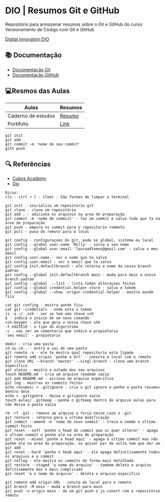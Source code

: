 
# DIO | Resumos Git e GitHub

Repositório para armazenar resumos sobre o Git e GitHub
do curso Versionamento de Código com Git e GitHub

[Digital innovation DIO](https://web.dio.me/)

## 📚 Documentação
- [Documentação Git](https://git-scm.com/docs/git/pt_BR)
- [Documentação GitHub](https://docs.github.com/pt)

## 💻Resmos das Aulas

|Aulas | Resumos |
|------|---------|
|Caderno de estudos | [Resumo](https://www.notion.so/Cardeno-de-Estudos-ad2b4880c1a54ff797f007a7919dea26)
|Portifolio| [Link](https://milly66k.github.io/Portifoli-Milly-Souza/)

```
git init
git add .
git commit -m 'nome do seu commit'
gith push 
```

## 🔍 Referências 
- [Cubos Academy](https://aulas.cubos.academy/turma/b820e8f4-402e-4a7e-bd3f-a2b4d2d1b029)
- [Dio](https://web.dio.me/home)

```
Dicas:
cls - ctrl + l - clear - São formas de limpar o terminal

git init - inicializa um repositorio git
git clone - clona um repositório
git add . - adiciona os arquivos na area de preparação
git commit -m 'nome do commiit' - faz um commit e salva tudo que ta na area de preparação
git push - empura os commit para o repositorio remmoto
git pull - puxa do remoto para o local

git config - configuraçoes do git, pode se global, sistema ou local
git config --global user.name 'Milly' - salva o seu nome
git config --global user.email 'lauraa9lemos@gmail.com' - salva o meu email
git config user.name - ver o nome que ta salvo
git config user.email - ver o email que ta salvo
git config init.defaultbranch - ele retorna o nome da nossa branch padrao
git config --global init.defaultbranch main - muda para main a nossa branch padrao
git config --global  --list - lista todas alteraçoes feitas
git config --global credential.helper store - salva o tokem 
git config --global --show -origin credential.helper - mostra aonde fica

cat git confing - mostra aonde fica
cat git -credetials - onde esta o tokem
ls -a ~/ .ssh - ver se tem uma chave ssh
$ - indica o inicio de um novo comando
ssh-keygen - ele que gera a nossa chave shh
-t ed25519 - o tipo do algoritimo
-c - vai ser um comentario que indica o propietario
'seu email' - propietario

mkdir - cria uma pasta
cd ou cd.. - entra e sai de uma pasta
git remote -v - ele te mostra qual repositorio esta ligado
git remote add origin 'ponhe a Url' - conecta o local com o remoto
git clone URL --branch 'master' --singl-branch - clona uma branch especifica
git status - mostra o estado dos seu arquivos
touch README.md - cria um arquivo reademe vazio
git add README.md - aiciona um arquivo especifico
git log - mostras os commits feitos
echo resumos/ > .gitignore - cria o git ignore e ponhe a pasta resumos dentro dele
echo > .gitignore - deixa o gitignore vazio
touch aulas/ .gitkeep - ponhe o gitkeep dentro do arquivo aulas para não deixa a pasta vazia

rm -rf .git - remove um arquivo a força nesse caso o .git
git restore - retorna para a ultima modificação
git commit --amend -m 'nome do novo commit' - troca o nomde o ultimo commit feito
git reset --soft 'ponhe o head do commit que vc quer alterar' - apaga o ultimo commit e ponhe ele na area de preparação
git reset --mixed 'ponhe o head aqui' - apaga o ultimo commit mas não ponhe ele na area de preparação, se quiser por de volta tem que dar um git add .
git reset --hard 'ponhe o head aqui' - ele apaga definitivamente todos os arquivos e o commit
git reflog - ele mostra os commits de forma mais detalhada
git restore --staged 'o nome do arquivo' - tambem deleta o arquivo defitivamente mas é mais complicado
git reset 'e o nome do arquivo' - deleta o arquivo especifico

git remote add origin URL - concta do local para o remoto
git branch -M main - muda a branch para main
git push -u origin main - da um git push e ja conect com o repositorio remoto

```




